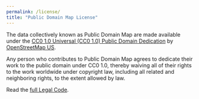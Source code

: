 ```yaml
---
permalink: /license/
title: "Public Domain Map License"
---
```


The data collectively known as Public Domain Map are made available under the [CC0 1.0 Universal (CC0 1.0) Public Domain Dedication](https://creativecommons.org/publicdomain/zero/1.0/) by [OpenStreetMap US](https://www.openstreetmap.us/about/).

Any person who contributes to Public Domain Map agrees to dedicate their work to the public domain under CC0 1.0, thereby waiving all of their rights to the work worldwide under copyright law, including all related and neighboring rights, to the extent allowed by law.

Read the [full Legal Code](https://creativecommons.org/publicdomain/zero/1.0/legalcode).